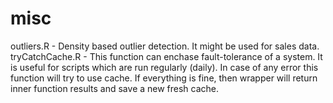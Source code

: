 # misc

 outliers.R - Density based outlier detection. It might be used for sales data.  
 tryCatchCache.R - This function can enchase fault-tolerance of a system. It is useful for scripts which are run regularly (daily). In case of any error this function will try to use cache. If everything is fine, then wrapper will return inner function results and save a new fresh cache.
